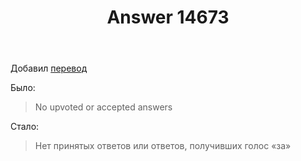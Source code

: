 ﻿---
title: "Answer 14673"
se.owner.user_id: 507426
se.owner.display_name: "wchistow"
se.owner.link: "https://ru.meta.stackoverflow.com/users/507426/wchistow"
se.answer_id: 14673
se.question_id: 14672
se.post_type: answer
se.is_accepted: False
---
<p>Добавил <a href="https://ru.traducir.win/strings/21667" rel="nofollow noreferrer">перевод</a></p>
<p>Было:</p>
<blockquote>
<p>No upvoted or accepted answers</p>
</blockquote>
<p>Стало:</p>
<blockquote>
<p>Нет принятых ответов или ответов, получивших голос «за»</p>
</blockquote>
